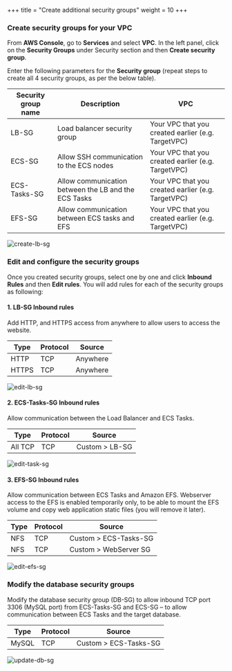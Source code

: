 +++
title = "Create additional security groups"
weight = 10
+++


### Create security groups for your VPC

From **AWS Console**, go to **Services** and select **VPC**. In the left panel, click on the **Security Groups** under Security section and then **Create security group**.

Enter the following parameters for the **Security group** (repeat steps to create all 4 security groups, as per the below table).


| Security group name    | Description      								   | VPC            |
| ---------------------- | ---------------- |----------------------------------|
| LB-SG                  | Load balancer security group            | Your VPC that you created earlier (e.g. TargetVPC)  |
| ECS-SG                 | Allow SSH communication to the ECS nodes            | Your VPC that you created earlier (e.g. TargetVPC)  |
| ECS-Tasks-SG           | Allow communication between the LB and the ECS Tasks| Your VPC that you created earlier (e.g. TargetVPC)  |
| EFS-SG                 | Allow communication between ECS tasks and EFS       | Your VPC that you created earlier (e.g. TargetVPC)  |

![create-lb-sg](/ecs/create-lb-sg.png)





### Edit and configure the security groups

Once you created security groups, select one by one and click **Inbound Rules** and then **Edit rules**. You will add rules for each of the security groups as following:

#### 1. LB-SG Inbound rules

Add HTTP, and HTTPS access from anywhere to allow users to access the website.

| Type    | Protocol      								   | Source            |
| ---------------------- | ---------------- |----------------|
| HTTP                | TCP            | Anywhere   |
| HTTPS               | TCP            | Anywhere   |

![edit-lb-sg](/ecs/edit-lb-sg.png)


#### 2. ECS-Tasks-SG Inbound rules

Allow communication between the Load Balancer and ECS Tasks.

| Type    | Protocol      								   | Source            |
| ---------------------- | ---------------- |----------------|
| All TCP                | TCP            | Custom > LB-SG   |


![edit-task-sg](/ecs/edit-task-sg.png)

#### 3. EFS-SG Inbound rules

Allow communication between ECS Tasks and Amazon EFS. Webserver access to the EFS is enabled temporarily only, to be able to mount the EFS volume and copy web application static files (you will remove it later).

| Type    | Protocol      								   | Source            |
| ---------------------- | ---------------- |----------------|
| NFS                | TCP            | Custom > ECS-Tasks-SG  |
| NFS                | TCP    | Custom > WebServer SG  |

![edit-efs-sg](/ecs/edit-efs-sg.png)

### Modify the database security groups

Modify the database security group (DB-SG) to allow inbound TCP port 3306 (MySQL port) from ECS-Tasks-SG and ECS-SG – to allow communication between ECS Tasks and the target database.

| Type    | Protocol      								   | Source            |
| ---------------------- | ---------------- |----------------|
| MySQL                | TCP            | Custom > ECS-Tasks-SG   |


![update-db-sg](/ecs/update-db-sg.png)
